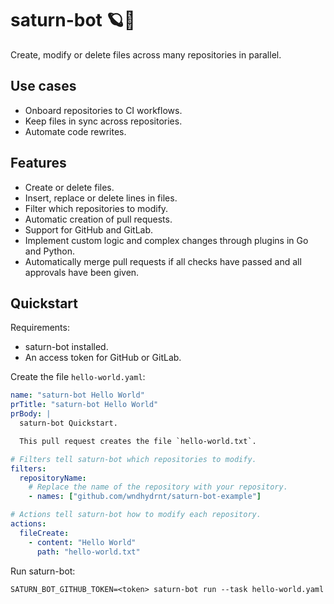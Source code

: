 # saturn-bot 🪐🤖

Create, modify or delete files across many repositories in parallel.

## Use cases

- Onboard repositories to CI workflows.
- Keep files in sync across repositories.
- Automate code rewrites.

## Features

- Create or delete files.
- Insert, replace or delete lines in files.
- Filter which repositories to modify.
- Automatic creation of pull requests.
- Support for GitHub and GitLab.
- Implement custom logic and complex changes through plugins in Go and Python.
- Automatically merge pull requests if all checks have passed and all approvals have been given.

## Quickstart

Requirements:

- saturn-bot installed.
- An access token for GitHub or GitLab.

Create the file `hello-world.yaml`:

```yaml title="hello-world.yaml"
name: "saturn-bot Hello World"
prTitle: "saturn-bot Hello World"
prBody: |
  saturn-bot Quickstart.

  This pull request creates the file `hello-world.txt`.

# Filters tell saturn-bot which repositories to modify.
filters:
  repositoryName:
    # Replace the name of the repository with your repository.
    - names: ["github.com/wndhydrnt/saturn-bot-example"]

# Actions tell saturn-bot how to modify each repository.
actions:
  fileCreate:
    - content: "Hello World"
      path: "hello-world.txt"
```

Run saturn-bot:

```shell
SATURN_BOT_GITHUB_TOKEN=<token> saturn-bot run --task hello-world.yaml
```
